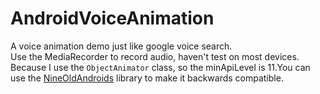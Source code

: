AndroidVoiceAnimation
=====================

A voice animation demo just like google voice search.  
Use the MediaRecorder to record audio, haven't test on most devices.  
Because I use the `ObjectAnimator` class, so the minApiLevel is 11.You can use the [NineOldAndroids](https://github.com/JakeWharton/NineOldAndroids) library to make it backwards compatible.  
